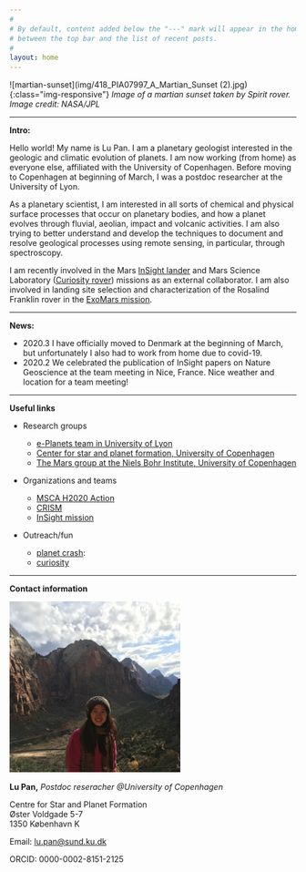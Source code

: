 ```yaml
---
#
# By default, content added below the "---" mark will appear in the home page
# between the top bar and the list of recent posts.
#
layout: home
---
```


![martian-sunset](img/418_PIA07997_A_Martian_Sunset (2).jpg){:class="img-responsive"}
*Image of a martian sunset taken by Spirit rover. Image credit: NASA/JPL*

*****

**Intro:**

Hello world! My name is Lu Pan. I am a planetary geologist interested in the geologic and climatic evolution of planets. I am now working (from home) as everyone else, affiliated with the University of Copenhagen. Before moving to Copenhagen at beginning of March, I was a postdoc researcher at the University of Lyon. 

As a planetary scientist, I am interested in all sorts of chemical and physical surface processes that occur on planetary bodies, and how a planet evolves through fluvial, aeolian, impact and volcanic activities. I am also trying to better understand and develop the techniques to document and resolve geological processes using remote sensing, in particular, through spectroscopy. 

I am recently involved in the Mars [InSight lander](https://www.jpl.nasa.gov/missions/insight/) and Mars Science Laboratory ([Curiosity rover](https://www.jpl.nasa.gov/missions/mars-science-laboratory-curiosity-rover-msl/)) missions as an external collaborator. I am also involved in landing site selection and characterization of the Rosalind Franklin rover in the [ExoMars mission](http://www.esa.int/Science_Exploration/Human_and_Robotic_Exploration/Exploration/ExoMars). 


*************************************************

**News:**
- 2020.3 I have officially moved to Denmark at the beginning of March, but unfortunately I also had to work from home due to covid-19.
- 2020.2 We celebrated the publication of InSight papers on Nature Geoscience at the team meeting in Nice, France. Nice weather and location for a team meeting! 

************************************************

**Useful links**
 - Research groups   
    -  [e-Planets team in University of Lyon](http://eplanets.univ-lyon1.fr/)  
    -  [Center for star and planet formation, University of Copenhagen](https://starplan.dk)
    -  [The Mars group at the Niels Bohr Institute, University of Copenhagen
](https://www.nbi.ku.dk/english/research/astrophysics/mars/) 

 - Organizations and teams
    - [MSCA H2020 Action](https://ec.europa.eu/research/mariecurieactions/)
    - [CRISM](http://crism.jhuapl.edu/)
    - [InSight mission](https://www.jpl.nasa.gov/missions/insight/)
    
 - Outreach/fun
    - [planet crash](http://www.stefanom.org/spc/): 
    - [curiosity](https://eyes.nasa.gov/curiosity/)

************************************************
**Contact information**

<img src="/img/IMG_1152.jpg" alt="lu-pan" width="300"/> 	

**Lu Pan,** *Postdoc reseracher @University of Copenhagen*
 	
Centre for Star and Planet Formation <br> Øster Voldgade 5-7 <br> 1350 København K

Email: lu.pan@sund.ku.dk 

ORCID: 0000-0002-8151-2125
